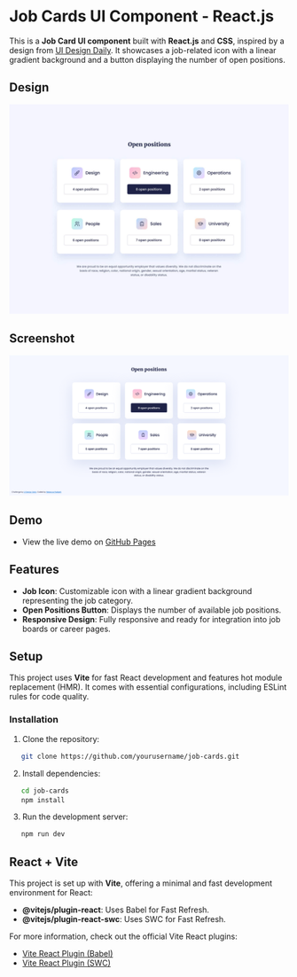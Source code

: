 # Job Cards UI Component - React.js

This is a **Job Card UI component** built with **React.js** and **CSS**, inspired by a design from [UI Design Daily](https://www.uidesigndaily.com/). It showcases a job-related icon with a linear gradient background and a button displaying the number of open positions.

## Design

![Job Cards Design](./design/job-cards-design.jpg)

## Screenshot 
![Job Cards screenshot](./desktop.png)

## Demo

- View the live demo on [GitHub Pages]() 

## Features

- **Job Icon**: Customizable icon with a linear gradient background representing the job category.
- **Open Positions Button**: Displays the number of available job positions.
- **Responsive Design**: Fully responsive and ready for integration into job boards or career pages.

## Setup

This project uses **Vite** for fast React development and features hot module replacement (HMR). It comes with essential configurations, including ESLint rules for code quality.

### Installation

1. Clone the repository:

```bash
   git clone https://github.com/yourusername/job-cards.git
```

2. Install dependencies:

```bash
   cd job-cards
   npm install
```

3. Run the development server:

```bash
   npm run dev
```

## React + Vite

This project is set up with **Vite**, offering a minimal and fast development environment for React:

- **@vitejs/plugin-react**: Uses Babel for Fast Refresh.
- **@vitejs/plugin-react-swc**: Uses SWC for Fast Refresh.

For more information, check out the official Vite React plugins:
- [Vite React Plugin (Babel)](https://github.com/vitejs/vite-plugin-react/blob/main/packages/plugin-react/README.md)
- [Vite React Plugin (SWC)](https://github.com/vitejs/vite-plugin-react-swc)

